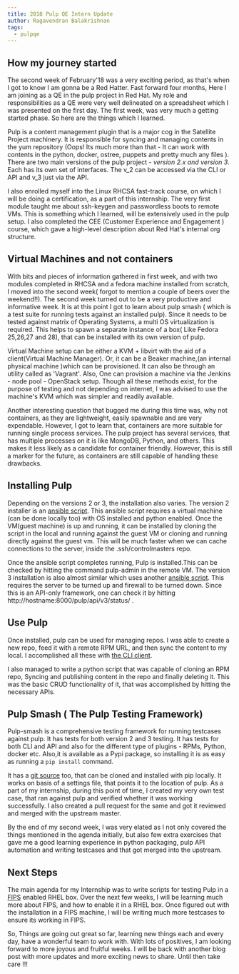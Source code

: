 ```yaml
---
title: 2018 Pulp QE Intern Update
author: Ragavendran Balakrishnan
tags:
  - pulpqe
---
```


## How my journey started

The second week of February'18 was a very exciting period, as that's when I got to know I am
gonna be a Red Hatter. Fast forward four months, Here I am joining as a QE in the pulp project in
Red Hat. My role and responsibilities as a QE were very well delineated on a spreadsheet which I was
presented on the first day. The first week, was very much a getting started phase. So here are the
things which I learned.

Pulp is a content management plugin that is a major cog in the Satellite Project machinery.  It
is responsible for syncing and managing contents in the yum repository (Oops! Its much more than
that - It can work with contents in the python, docker, ostree, puppets and pretty much any files ).
There are two main versions of the pulp project -  *version 2.x and version 3*.  Each has its own
set of interfaces. The v_2 can be accessed via the CLI or API and v_3 just via the API.

I also enrolled myself into the Linux RHCSA fast-track course, on which I will be doing a
certification, as a part of this internship. The very first module taught me about ssh-keygen and
passwordless boots to remote VMs. This is something which I learned, will be extensively used in the
pulp setup. I also completed the CEE (Customer Experience and Engagement ) course, which gave a
high-level description about Red Hat's internal org structure.

## Virtual Machines and not containers

With bits and pieces of information gathered in first week, and with two modules completed in
RHCSA and a fedora machine installed from scratch, I moved into the second week( forgot to mention a
couple of beers over the weekend!!). The second week turned out to be a very productive and
informative week. It is at this point I got to learn about pulp smash ( which is a test suite for
running tests against an installed pulp). Since it needs to be tested against matrix of Operating
Systems, a multi OS virtualization is required. This helps to spawn a separate instance of a box(
Like Fedora 25,26,27 and 28), that can be installed with its own version of pulp.

Virtual Machine setup can be either a KVM + libvirt  with the aid of a client(Virtual Machine
Manager).  Or, it can be a Beaker machine,(an internal physical machine )which can be provisioned.
It can also be through an utility called as 'Vagrant'. Also, One can provision a machine via the
Jenkins - node pool - OpenStack setup. Though all these methods exist, for the purpose of testing
and not depending on internet, I was advised to use the machine's KVM which was simpler and readily
available.

Another interesting question that bugged me during this time was, why not containers, as they
are lightweight, easily spawnable and are very expendable. However, I got to learn that, containers
are more suitable for running single process services. The pulp project has several services, that
has multiple processes on it is like MongoDB, Python, and others. This makes it less likely as a
candidate for container friendly. However, this is still a marker for the future, as containers are
still capable of handling these drawbacks.


## Installing Pulp

Depending on the versions 2 or 3, the installation also varies. The version 2 installer is an
[ansible script](https://github.com/pulp/pulp-ci.git). This ansible script requires a virtual
machine (can be done locally too) with OS installed and python enabled. Once the VM(guest machine)
is up and running, it can be installed by cloning the script in the local and running against the
guest VM or cloning and running directly against the guest vm. This will be much faster when we can
cache connections to the server, inside the .ssh/controlmasters repo.

Once the ansible script completes running, Pulp is installed.This can be checked by hitting the
command pulp-admin in the remote VM. The version 3 installation is also almost similar which uses
another [ansible script](https://github.com/pulp/devel.git). This requires the server to be turned
up and firewall to be turned down. Since this is an API-only framework, one can check it by hitting
http://hostname:8000/pulp/api/v3/status/ .

## Use Pulp

Once installed, pulp can be used for managing repos. I was able to create a new repo, feed it
with a remote RPM URL, and then sync the content to my local. I accomplished all these with [the CLI
client](https://docs.pulpproject.org/plugins/pulp_rpm/user-guide/quick-start.html).

I also managed to write a python script that was capable of cloning an RPM repo, Syncing and
publishing content in the repo and finally deleting it. This was the basic CRUD functionality of it,
that was accomplished by hitting the necessary APIs.


## Pulp Smash ( The Pulp Testing Framework)

Pulp-smash is a comprehensive testing framework for running testcases against pulp. It has tests
for both version 2 and 3 testing. It has tests for both CLI and API and also for the different type
of plugins - RPMs, Python, docker etc. Also,it is available as a Pypi package, so installing it is
as easy as running a `pip install` command.
	
It has a [git source](https://github.com/PulpQE/pulp-smash.git) too, that can be cloned and
installed with pip locally. It works on basis of a settings file, that points it to the location of
pulp. As a part of my internship, during this point of time, I created my very own test case, that
ran against pulp and verified whether it was working successfully. I also created a pull request for
the same and got it reviewed and merged with the upstream master.

By the end of my second week, I was very elated as I not only covered the things mentioned in
the agenda initially, but also few extra exercises that gave me a good learning experience in python
packaging, pulp API automation and writing testcases and that got merged into the upstream.

## Next Steps

The main agenda for my Internship was to write scripts for testing Pulp in a
[FIPS](https://en.wikipedia.org/wiki/Federal_Information_Processing_Standards) enabled RHEL box.
Over the next few weeks, I will be learning much more about FIPS, and how to enable it in a RHEL
box. Once figured out with the installation in a FIPS machine, I will be writing much more testcases
to ensure its working in FIPS.

So, Things are going out great so far, learning new things each and every day, have a wonderful
team to work with. With lots of positives, I am looking forward to more joyous and fruitful weeks. I
will be back with another blog post with more updates and more exciting news to share. Until then
take care !!!
